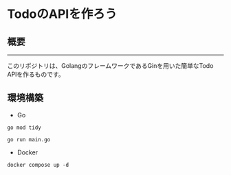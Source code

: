 # TodoのAPIを作ろう

## 概要
<hr>
このリポジトリは、GolangのフレームワークであるGinを用いた簡単なTodo APIを作るものです。

## 環境構築

- Go

```
go mod tidy
```

```
go run main.go
```

- Docker

```
docker compose up -d
```
